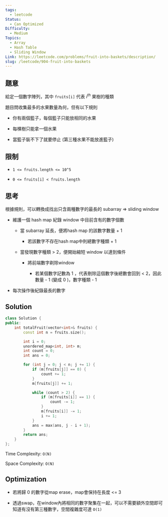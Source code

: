 ```yaml
---
tags:
  - leetcode
Status:
  - Can Optimized
Difficulty:
  - Medium
Topics:
  - Array
  - Hash Table
  - Sliding Window
Link: https://leetcode.com/problems/fruit-into-baskets/description/
slug: /leetcode/904-fruit-into-baskets
---
```

## 題意

給定一個數字陣列，其中 `fruits[i]` 代表 $i^{th}$ 果樹的種類

題目問收集最多的水果數量為何，但有以下規則

- 你有兩個籃子，每個籃子只能放相同的水果

- 每棵樹只能拿一個水果

- 當籃子裝不下了就要停止 (第三種水果不能放進籃子)

## 限制

- `1 <= fruits.length <= 10^5`

- `0 <= fruits[i] < fruits.length`

## 思考

根據規則，可以轉換成找出只含兩種數字的最長的 subarray ⇒ sliding window

- 維護一個 hash map 紀錄 window 中目前含有的數字個數

   - 當 subarray 延長，便將hash map 的該數字數量 + 1

      - 若該數字不存在hash map中則總數字種類 + 1

   - 當發現數字種類 > 2，便開始縮短 window 以達到條件

      - 將前端數字剃除window

         - 若某個數字記數為 1 ，代表剔除這個數字後總數會回到 < 2，因此數量 - 1 (變成 0 )，數字種類 - 1

- 每次操作後紀錄最長的數字

## Solution

```cpp
class Solution {
public:
    int totalFruit(vector<int>& fruits) {
        const int n = fruits.size();

        int i = 0;
        unordered_map<int, int> m;
        int count = 0;
        int ans = 0;

        for (int j = 0; j < n; j += 1) {
            if (m[fruits[j]] == 0) {
                count += 1;
            }
            m[fruits[j]] += 1;

            while (count > 2) {
                if (m[fruits[i]] == 1) {
                    count -= 1;
                }
                m[fruits[i]] -= 1;
                i += 1;
            }
            ans = max(ans, j - i + 1);
        }
        return ans;
    }
};
```

Time Complexity: `O(N)`

Space Complexity: `O(N)`



## Optimization

- 若將歸 0 的數字從map erase，map會保持在長度 \<= 3

- 透過swap，在window內將相同的數字聚集在一起，可以不需要額外空間即可知道有沒有第三種數字，空間複雜度可達 `O(1)`


